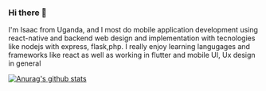 ### Hi there 👋


I'm Isaac from Uganda, and I most do mobile application development using react-native and backend web design and implementation with tecnologies like nodejs with express, flask,php. I really enjoy learning langugages and frameworks like react as well as working in flutter and mobile UI, Ux design in general

[![Anurag's github stats](https://github-readme-stats.vercel.app/api?username=zac-09)](https://github.com/anuraghazra/github-readme-stats)
